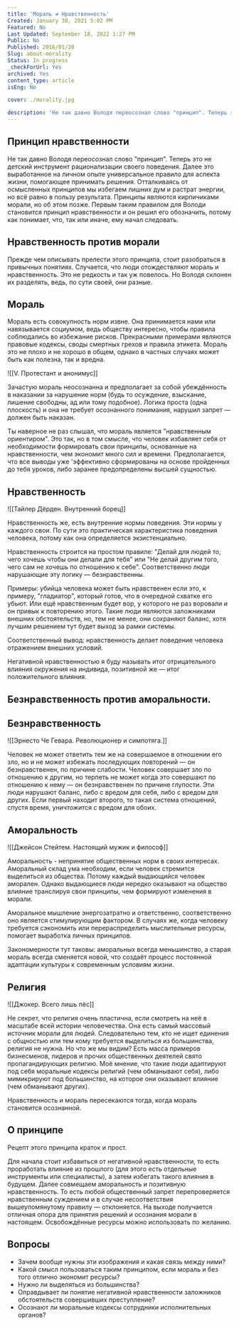 ```yaml
---
title: 'Мораль ≠ Нравственность'
Created: January 30, 2021 5:02 PM
Featured: No
Last Updated: September 18, 2022 1:27 PM
Public: No
Published: 2016/01/20
Slug: about-morality
Status: In progress
_checkForUrl: Yes
archived: Yes
content_type: article
isEng: No

cover: ./morality.jpg

description: 'Не так давно Володя переосознал слово "принцип". Теперь это не детский инструмент рационализации своего поведения. Далее это выработанное на личном опыте универсальное правило для аспекта жизни, помогающее принимать решения. Отталкиваясь от осмысленных принципов мы избегаем лишних дум и растрат энергии, но всё равно в пользу результата. Принципы являются кирпичиками морали, но об этом позже. Первым таким правилом для Володи становится принцип нравственности и он решил его обозначить, потому как понимает, что, так или иначе, ему начал следовать.'
---
```


## Принцип нравственности

Не так давно Володя переосознал слово "принцип". Теперь это не детский инструмент рационализации своего поведения. Далее это выработанное на личном опыте универсальное правило для аспекта жизни, помогающее принимать решения. Отталкиваясь от осмысленных принципов мы избегаем лишних дум и растрат энергии, но всё равно в пользу результата. Принципы являются кирпичиками морали, но об этом позже. Первым таким правилом для Володи становится принцип нравственности и он решил его обозначить, потому как понимает, что, так или иначе, ему начал следовать.

## Нравственность против морали

Прежде чем описывать прелести этого принципа, стоит разобраться в привычных понятиях. Случается, что люди отождествляют мораль и нравственность. Это не редкость и так уж повелось. Но Володя склонен их разделять, ведь, по сути своей, они разные.

## Мораль

Мораль есть совокупность норм извне. Она принимается нами или навязывается социумом, ведь обществу интересно, чтобы правила соблюдались во избежание рисков. Прекрасными примерами являются правовые кодексы, своды смертных грехов и правила этикета. Мораль это не плохо и не хорошо в общем, однако в частных случаях может быть как полезна, так и вредна.

![[V. Протестант и анонимус]]

Зачастую мораль неосознанна и предполагает за собой убеждённость в наказании за нарушение норм (будь то осуждение, взыскание, лишение свободны, ад или тому подобное). Логика проста (одна плоскость) и она не требует осознанного понимания, нарушил запрет — должен быть наказан.

Ты наверное не раз слышал, что мораль является "нравственным ориентиром". Это так, но в том смысле, что человек избавляет себя от необходимости формировать свои принципы, основанные на нравственности, чем экономит много сил и времени. Предполагается, что все выводы уже 'эффективно сформированы на основе пройденных до тебя уроков, либо заранее предопределены высшей сущностью.

## Нравственность

![[Тайлер Дёрден. Внутренний борец]]

Нравственность же, есть внутренние нормы поведения. Эти нормы у каждого свои. По сути это практическая характеристика поведения человека, потому как она определяется экзистенциально.

Нравственность строится на простом правиле: "Делай для людей то, чего хочешь чтобы они делали для тебя" или "Не делай другим того, чего сам не хочешь по отношению к себе". Соответственно люди нарушающие эту логику — безнравственны.

Примеры: убийца человека может быть нравственен если это, к примеру, "гладиатор", который готов, что в очередной схватке его убьют. Или ещё нравственным будет вор, у которого не раз воровали и он привык к повторению этого. Такие люди являются заложниками внешних обстоятельств, но, тем не менее, они сохраняют баланс, хотя лучшим решением тут будет выход за рамки системы.

Соответственный вывод: нравственность делает поведение человека отражением внешних условий.

Негативной нравственностью я буду называть итог отрицательного влияния окружения на индивида, позитивной же — итог положительного влияния.

## Безнравственность против аморальности.

## Безнравственность

![[Эрнесто Че Гевара. Революционер и симпотяга.]]

Человек не может ответить тем же на совершаемое в отношении его зло, но и не может избежать последующих повторений — он безнравственен, по причине слабости. Человек совершает зло по отношению к другим, но терпеть не может когда это совершают по отношению к нему — он безнравственен по причине глупости. Эти люди нарушают баланс, либо с вредом для себя, либо с вредом для других. Если первый находит второго, то такая система отношений, спустя время, уничтожится с вредом для обоих.

## Аморальность

![[Джейсон Стейтем. Настоящий мужик и философ]]

Аморальность - непринятие общественных норм в своих интересах. Аморальный склад ума необходим, если человек стремится выделиться из общества. Потому каждый выдающийся человек аморален. Однако выдающиеся люди нередко оказывают на общество влияние транслируя свои принципы, чем формируют изменения в морали.

Аморальное мышление энергозатратно и ответственно, соответственно оно является стимулирующим фактором. В случаях же, когда человеку требуется сэкономить или перераспределить мыслительные ресурсы, помогает выработка личных принципов.

Закономерности тут таковы: аморальных всегда меньшинство, а старая мораль всегда сменяется новой, что создаёт процесс постоянной адаптации культуры к современным условиям жизни.

## Религия

![[Джокер. Всего лишь пёс]]

Не секрет, что религия очень пластична, если смотреть на неё в масштабе всей истории человечества. Она есть самый массовый источник морали для людей. Следовательно тем, кто не ищет единения с общностью или тем кому требуется выделиться из большинства, религия не нужна. Но что же мы видим? Есть масса примеров бизнесменов, лидеров и прочих общественных деятелей свято пропагандирующих религию. Моё мнение, что такие люди адаптируют под себя моральные кодексы религий (чем обманывают себя), либо мимикрируют под большинство, на которое они оказывают влияние (чем обманывают других).

Нравственность и мораль пересекаются тогда, когда мораль становится осознанной.

## О принципе

Рецепт этого принципа краток и прост.

Для начала стоит избавиться от негативной нравственности, то есть проработать влияние из прошлого (для этого есть отдельные инструменты или специалисты), а затем избегать такого влияния в будущем. Далее совмещаем аморальность и позитивную нравственность. То есть любой общественный запрет перепроверяется нравственным суждением и в случае несоответствия вышеупомянутому правилу — отклоняется. На выходе получается отличная опора для принятия решений и осознания морали в настоящем. Освобождённые ресурсы можно использовать по желанию.

## Вопросы

- Зачем вообще нужны эти изображения и какая связь между ними?
- Какой смысл пользоваться таким принципом, если мораль и без того отлично экономит ресурсы?
- Нужно ли выделяться из большинства?
- Оправдывает ли понятие негативной нравственности заложников обстоятельств совершивших преступление?
- Осознают ли моральные кодексы сотрудники исполнительных органов?